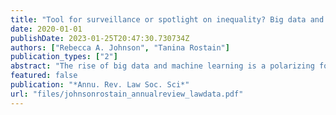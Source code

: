 ```yaml
---
title: "Tool for surveillance or spotlight on inequality? Big data and the law"
date: 2020-01-01
publishDate: 2023-01-25T20:47:30.730734Z
authors: ["Rebecca A. Johnson", "Tanina Rostain"]
publication_types: ["2"]
abstract: "The rise of big data and machine learning is a polarizing force among those studying inequality and the law. Big data and tools like predictive modeling may amplify inequalities in the law, subjecting vulnerable individuals to enhanced surveillance. But these data and tools may also serve an opposite function, shining a spotlight on inequality and subjecting powerful institutions to enhanced oversight. We begin with a typology of the role of big data in inequality and the law. The typology asks questions—Which type of individual or institutional actor holds the data? What problem is the actor trying to use the data to solve?—that help situate the use of big data within existing scholarship on law and inequality. We then highlight the dual uses of big data and computational methods—data for surveillance and data as a spotlight—in three areas of law: rental housing, child welfare, and opioid prescribing. Our review highlights asymmetries where the lack of data infrastructure to measure basic facts about inequality within the law has impeded the spotlight function."
featured: false
publication: "*Annu. Rev. Law Soc. Sci*"
url: "files/johnsonrostain_annualreview_lawdata.pdf"
---
```


